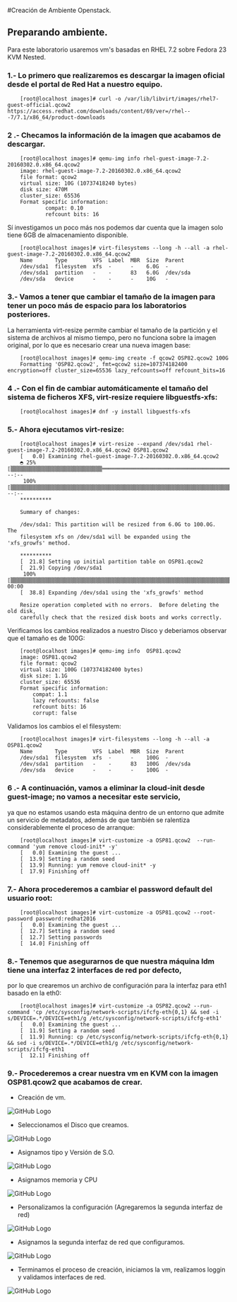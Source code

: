 #Creación de Ambiente Openstack.
## Preparando ambiente.
Para este laboratorio usaremos vm's basadas en RHEL 7.2 sobre Fedora 23  KVM Nested.

### 1.- Lo primero que realizaremos es descargar la imagen oficial desde el portal de Red Hat a nuestro equipo.

        [root@localhost images]# curl -o /var/lib/libvirt/images/rhel7-guest-official.qcow2 https://access.redhat.com/downloads/content/69/ver=/rhel---7/7.1/x86_64/product-downloads

### 2 .- Checamos la información de la imagen que acabamos de descargar.

        [root@localhost images]# qemu-img info rhel-guest-image-7.2-20160302.0.x86_64.qcow2 
        image: rhel-guest-image-7.2-20160302.0.x86_64.qcow2
        file format: qcow2
        virtual size: 10G (10737418240 bytes)
        disk size: 470M
        cluster_size: 65536
        Format specific information:
                compat: 0.10
                refcount bits: 16

Sí investigamos un poco más nos podemos dar cuenta que la imagen solo tiene 6GB de almacenamiento disponible.

        [root@localhost images]# virt-filesystems --long -h --all -a rhel-guest-image-7.2-20160302.0.x86_64.qcow2
        Name       Type        VFS  Label  MBR  Size  Parent
        /dev/sda1  filesystem  xfs  -      -    6.0G  -
        /dev/sda1  partition   -    -      83   6.0G  /dev/sda
        /dev/sda   device      -    -      -    10G   -
        
### 3.- Vamos a tener que cambiar el tamaño de la imagen para tener un poco más de espacio para los laboratorios posteriores.

La herramienta virt-resize permite cambiar el tamaño de la partición y el sistema de archivos al mismo tiempo, pero no funciona sobre la imagen original, por lo que es necesario crear una nueva imagen base:

        [root@localhost images]# qemu-img create -f qcow2 OSP82.qcow2 100G
        Formatting 'OSP82.qcow2', fmt=qcow2 size=107374182400 encryption=off cluster_size=65536 lazy_refcounts=off refcount_bits=16

### 4 .- Con el fin de cambiar automáticamente el tamaño del sistema de ficheros XFS, virt-resize requiere libguestfs-xfs:

        [root@localhost images]# dnf -y install libguestfs-xfs

### 5.- Ahora ejecutamos virt-resize:

        [root@localhost images]# virt-resize --expand /dev/sda1 rhel-guest-image-7.2-20160302.0.x86_64.qcow2 OSP81.qcow2 
        [   0.0] Examining rhel-guest-image-7.2-20160302.0.x86_64.qcow2
        ◓ 25% ⟦▒▒▒▒▒▒▒▒▒▒▒▒▒▒▒▒▒▒▒▒▒▒▒▒▒▒▒▒▒════════════════════════════════════════════════════════════════⟧ --:--
         100% ⟦▒▒▒▒▒▒▒▒▒▒▒▒▒▒▒▒▒▒▒▒▒▒▒▒▒▒▒▒▒▒▒▒▒▒▒▒▒▒▒▒▒▒▒▒▒▒▒▒▒▒▒▒▒▒▒▒▒▒▒▒▒▒▒▒▒▒▒▒▒▒▒▒▒▒▒▒▒▒▒▒▒▒▒▒▒▒▒▒▒▒▒▒▒⟧ --:--
        **********
        
        Summary of changes:
        
        /dev/sda1: This partition will be resized from 6.0G to 100.0G.  The 
        filesystem xfs on /dev/sda1 will be expanded using the 'xfs_growfs' method.
        
        **********
        [  21.8] Setting up initial partition table on OSP81.qcow2
        [  21.9] Copying /dev/sda1
         100% ⟦▒▒▒▒▒▒▒▒▒▒▒▒▒▒▒▒▒▒▒▒▒▒▒▒▒▒▒▒▒▒▒▒▒▒▒▒▒▒▒▒▒▒▒▒▒▒▒▒▒▒▒▒▒▒▒▒▒▒▒▒▒▒▒▒▒▒▒▒▒▒▒▒▒▒▒▒▒▒▒▒▒▒▒▒▒▒▒▒▒▒▒▒▒▒⟧ 00:00
        [  38.8] Expanding /dev/sda1 using the 'xfs_growfs' method
        
        Resize operation completed with no errors.  Before deleting the old disk, 
        carefully check that the resized disk boots and works correctly.


Verificamos los cambios realizados a nuestro Disco y deberiamos observar que el tamaño es de 100G:

        [root@localhost images]# qemu-img info  OSP81.qcow2 
        image: OSP81.qcow2
        file format: qcow2
        virtual size: 100G (107374182400 bytes)
        disk size: 1.1G
        cluster_size: 65536
        Format specific information:
            compat: 1.1
            lazy refcounts: false
            refcount bits: 16
            corrupt: false


Validamos los cambios el el filesystem:

        [root@localhost images]# virt-filesystems --long -h --all -a OSP81.qcow2 
        Name       Type        VFS  Label  MBR  Size  Parent
        /dev/sda1  filesystem  xfs  -      -    100G  -
        /dev/sda1  partition   -    -      83   100G  /dev/sda
        /dev/sda   device      -    -      -    100G  -

### 6 .- A continuación, vamos a eliminar la cloud-init desde guest-image; no vamos a necesitar este servicio,

ya que no estamos usando esta máquina dentro de un entorno que admite un servicio de metadatos, además de que también se ralentiza considerablemente el proceso de arranque:

        [root@localhost images]# virt-customize -a OSP81.qcow2  --run-command 'yum remove cloud-init* -y'
        [   0.0] Examining the guest ...
        [  13.9] Setting a random seed
        [  13.9] Running: yum remove cloud-init* -y
        [  17.9] Finishing off


### 7.- Ahora procederemos a cambiar el password default del usuario root:

        [root@localhost images]# virt-customize -a OSP81.qcow2 --root-password password:redhat2016
        [   0.0] Examining the guest ...
        [  12.7] Setting a random seed
        [  12.7] Setting passwords
        [  14.0] Finishing off

### 8.- Tenemos que asegurarnos de que nuestra máquina Idm tiene una interfaz 2 interfaces de red por defecto,

por lo que crearemos un archivo de configuración para la interfaz para eth1 basado en la eth0:

        [root@localhost images]# virt-customize -a OSP82.qcow2 --run-command 'cp /etc/sysconfig/network-scripts/ifcfg-eth{0,1} && sed -i s/DEVICE=.*/DEVICE=eth1/g /etc/sysconfig/network-scripts/ifcfg-eth1'
        [   0.0] Examining the guest ...
        [  11.9] Setting a random seed
        [  11.9] Running: cp /etc/sysconfig/network-scripts/ifcfg-eth{0,1} && sed -i s/DEVICE=.*/DEVICE=eth1/g /etc/sysconfig/network-scripts/ifcfg-eth1
        [  12.1] Finishing off

### 9.- Procederemos a crear nuestra vm en KVM con la imagen OSP81.qcow2 que acabamos de crear.

* Creación de vm.

![GitHub Logo](/img/Lab-1/Lab-1-a.png)

* Seleccionamos el Disco que creamos.

![GitHub Logo](/img/Lab-1/Lab-1-i.png)

* Asignamos tipo y Versión de S.O.

![GitHub Logo](/img/Lab-1/Lab-1-c.png)

* Asignamos memoria y CPU

![GitHub Logo](/img/Lab-1/Lab-1-d.png)

* Personalizamos la configuración (Agregaremos la segunda interfaz de red)

![GitHub Logo](/img/Lab-1/Lab-1-e.png)

* Asignamos la segunda interfaz de red que configuramos.

![GitHub Logo](/img/Lab-1/Lab-1-f.png)

* Terminamos el proceso de creación, iniciamos la vm, realizamos loggin y validamos interfaces de red.

![GitHub Logo](/img/Lab-1/Lab-1-g.png)
